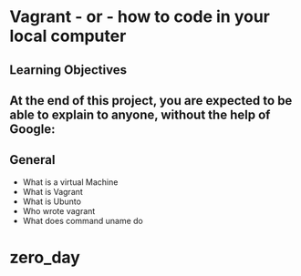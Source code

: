 # Vagrant - or - how to code in your local computer
## Learning Objectives
## At the end of this project, you are expected to be able to explain to anyone, without the help of Google: 
## General
* What is a virtual Machine
* What is Vagrant
* What is Ubunto
* Who wrote vagrant
* What does command uname do
# zero_day
